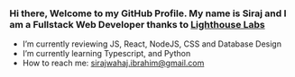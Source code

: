### Hi there, Welcome to my GitHub Profile. My name is Siraj and I am a Fullstack Web Developer thanks to [Lighthouse Labs](https://www.lighthouselabs.ca/)

- I’m currently reviewing JS, React, NodeJS, CSS and Database Design 
- I’m currently learning Typescript, and Python
- How to reach me: sirajwahaj.ibrahim@gmail.com

<!--
**SJ-WJ/SJ-WJ** is a ✨ _special_ ✨ repository because its `README.md` (this file) appears on your GitHub profile.

Here are some ideas to get you started:

- 🔭 I’m currently working on ...
- 🌱 I’m currently learning ...
- 👯 I’m looking to collaborate on ...
- 🤔 I’m looking for help with ...
- 💬 Ask me about ...
- 📫 How to reach me: ...
- 😄 Pronouns: ...
- ⚡ Fun fact: ...
-->
